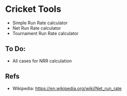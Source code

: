 # Cricket Tools

- Simple Run Rate calculator
- Net Run Rate calculator
- Tournament Run Rate calculator

## To Do:

- All cases for NRR calculation

## Refs
- Wikipedia: https://en.wikipedia.org/wiki/Net_run_rate